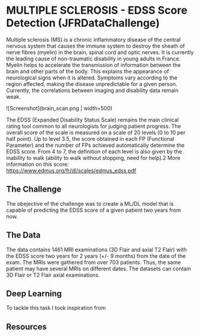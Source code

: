 # MULTIPLE SCLEROSIS - EDSS Score Detection (JFRDataChallenge)
Multiple sclerosis (MS) is a chronic inflammatory disease of the central nervous system that causes the immune system to destroy the sheath of nerve fibres (myelin) in the brain, spinal cord and optic nerves. It is currently the leading cause of non-traumatic disability in young adults in France.
Myelin helps to accelerate the transmission of information between the brain and other parts of the body. This explains the appearance of neurological signs when it is altered. Symptoms vary according to the region affected, making the disease unpredictable for a given person. Currently, the correlations between imaging and disability data remain weak.

![Screenshot](brain_scan.png | width=500)

The EDSS (Expanded Disability Status Scale) remains the main clinical rating tool common to all neurologists for judging patient progress. The overall score of the scale is measured on a scale of 20 levels (0 to 10 per half point). Up to level 3.5, the score obtained in each FP (Functional Parameter) and the number of FPs achieved automatically determine the EDSS score. From 4 to 7, the definition of each level is also given by the inability to walk (ability to walk without stopping, need for help).2 More information on this score: https://www.edmus.org/fr/dl/scales/edmus_edss.pdf


## The Challenge
The obejective of the challenge was to create a ML/DL model that is capable of predicting the EDSS score of a given patient two years from now.

## The Data
The data contains 1461 MRI examinations (3D Flair and axial T2 Flair) with the EDSS score two years for  2 years (+/- 9 months) from the date of the exam. The MRIs were gathered from over 703 patients. Thus, the same patient may have several MRIs on different dates. The datasets can contain 3D Flair or T2 Flair axial examinations.

## Deep Learning
To tackle this task I took inspiration from 

## Resources


